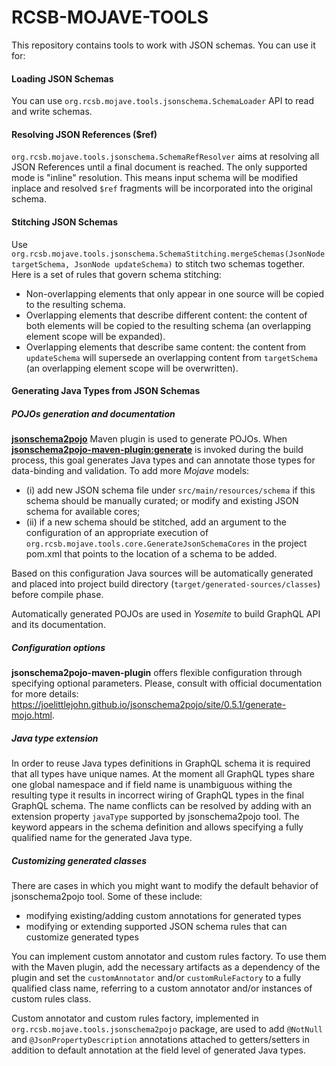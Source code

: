 # RCSB-MOJAVE-TOOLS
This repository contains tools to work with JSON schemas. You can use it for:

#### Loading JSON Schemas
You can use `org.rcsb.mojave.tools.jsonschema.SchemaLoader` API to read and write schemas.

#### Resolving JSON References ($ref)
`org.rcsb.mojave.tools.jsonschema.SchemaRefResolver` aims at resolving all JSON References until a final document 
is reached. The only supported mode is "inline" resolution. This means input schema will be modified inplace and resolved 
`$ref` fragments will be incorporated into the original schema.

#### Stitching JSON Schemas
Use `org.rcsb.mojave.tools.jsonschema.SchemaStitching.mergeSchemas(JsonNode targetSchema, JsonNode updateSchema)` 
to stitch two schemas together. Here is a set of rules that govern schema stitching:
 - Non-overlapping elements that only appear in one source will be copied to the resulting schema.
 - Overlapping elements that describe different content: the content of both elements will be copied to the 
resulting schema (an overlapping element scope will be expanded).
 - Overlapping elements that describe same content: the content from `updateSchema` will supersede an overlapping content
from `targetSchema` (an overlapping element scope will be overwritten).

#### Generating Java Types from JSON Schemas

##### POJOs generation and documentation
 [**jsonschema2pojo**](https://github.com/joelittlejohn/jsonschema2pojo) Maven plugin is used to generate POJOs. When 
 [**jsonschema2pojo-maven-plugin:generate**](https://joelittlejohn.github.io/jsonschema2pojo/site/0.5.1/generate-mojo.html) 
is invoked during the build process, this goal generates Java types and can annotate those types for data-binding and 
validation. To add more _Mojave_ models:
- (i) add new JSON schema file under `src/main/resources/schema` if this schema should be manually curated; 
or modify and existing JSON schema for available cores;
- (ii) if a new schema should be stitched, add an argument to the configuration of an appropriate execution of 
`org.rcsb.mojave.tools.core.GenerateJsonSchemaCores` in the project pom.xml that points to the location of a schema
to be added. 

Based on this configuration Java sources will be automatically generated and placed into project build directory 
(`target/generated-sources/classes`) before compile phase.

Automatically generated POJOs are used in _Yosemite_ to build GraphQL API and its documentation.

##### Configuration options
**jsonschema2pojo-maven-plugin** offers flexible configuration through specifying optional parameters. 
Please, consult with official documentation for more details: 
https://joelittlejohn.github.io/jsonschema2pojo/site/0.5.1/generate-mojo.html.

##### Java type extension
In order to reuse Java types definitions in GraphQL schema it is required that all types 
have unique names. At the moment all GraphQL types share one global namespace and if field name is unambiguous 
withing the resulting type it results in incorrect wiring of GraphQL types in the final GraphQL schema. 
The name conflicts can be resolved by adding with an extension property `javaType` supported by jsonschema2pojo tool.
The keyword appears in the schema definition and allows specifying a fully qualified name for the generated Java type. 

##### Customizing generated classes
There are cases in which you might want to modify the default behavior of jsonschema2pojo tool. Some of these include:
- modifying existing/adding custom annotations for generated types
- modifying or extending supported JSON schema rules that can customize generated types

You can implement custom annotator and custom rules factory. To use them with the Maven plugin, 
add the necessary artifacts as a dependency of the plugin and set the `customAnnotator` and/or `customRuleFactory` to a 
fully qualified class name, referring to a custom annotator and/or instances of custom rules class.

Custom annotator and custom rules factory, implemented in `org.rcsb.mojave.tools.jsonschema2pojo` package, 
are used to add `@NotNull` and `@JsonPropertyDescription` annotations attached to getters/setters in addition to default 
annotation at the field level of generated Java types.
